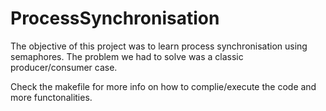# ProcessSynchronisation

The objective of this project was to learn process synchronisation using semaphores. The problem we had to solve was a classic producer/consumer case.

Check the makefile for more info on how to complie/execute the code and more functonalities.
